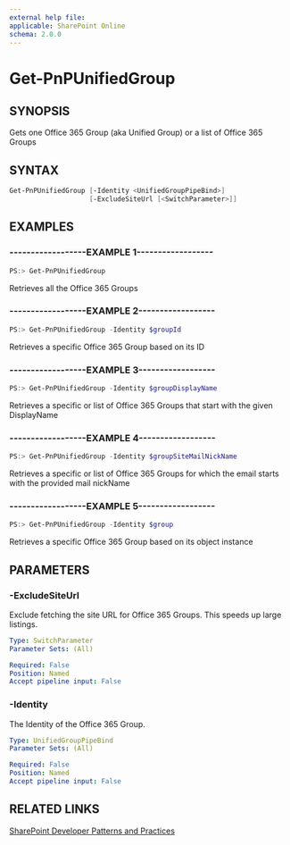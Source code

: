 ```yaml
---
external help file:
applicable: SharePoint Online
schema: 2.0.0
---
```

# Get-PnPUnifiedGroup

## SYNOPSIS
Gets one Office 365 Group (aka Unified Group) or a list of Office 365 Groups

## SYNTAX 

```powershell
Get-PnPUnifiedGroup [-Identity <UnifiedGroupPipeBind>]
                    [-ExcludeSiteUrl [<SwitchParameter>]]
```

## EXAMPLES

### ------------------EXAMPLE 1------------------
```powershell
PS:> Get-PnPUnifiedGroup
```

Retrieves all the Office 365 Groups

### ------------------EXAMPLE 2------------------
```powershell
PS:> Get-PnPUnifiedGroup -Identity $groupId
```

Retrieves a specific Office 365 Group based on its ID

### ------------------EXAMPLE 3------------------
```powershell
PS:> Get-PnPUnifiedGroup -Identity $groupDisplayName
```

Retrieves a specific or list of Office 365 Groups that start with the given DisplayName

### ------------------EXAMPLE 4------------------
```powershell
PS:> Get-PnPUnifiedGroup -Identity $groupSiteMailNickName
```

Retrieves a specific or list of Office 365 Groups for which the email starts with the provided mail nickName

### ------------------EXAMPLE 5------------------
```powershell
PS:> Get-PnPUnifiedGroup -Identity $group
```

Retrieves a specific Office 365 Group based on its object instance

## PARAMETERS

### -ExcludeSiteUrl
Exclude fetching the site URL for Office 365 Groups. This speeds up large listings.

```yaml
Type: SwitchParameter
Parameter Sets: (All)

Required: False
Position: Named
Accept pipeline input: False
```

### -Identity
The Identity of the Office 365 Group.

```yaml
Type: UnifiedGroupPipeBind
Parameter Sets: (All)

Required: False
Position: Named
Accept pipeline input: False
```

## RELATED LINKS

[SharePoint Developer Patterns and Practices](http://aka.ms/sppnp)